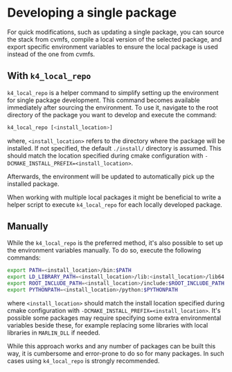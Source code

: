 # Developing a single package

For quick modifications, such as updating a single package, you can source the stack from cvmfs, compile a local version of the selected package, and export specific environment variables to ensure the local package is used instead of the one from cvmfs.

## With `k4_local_repo`

`k4_local_repo` is a helper command to simplify setting up the environment for single package development. This command becomes available immediately after sourcing the environment. To use it, navigate to the root directory of the package you want to develop and execute the command:

```bash
k4_local_repo [<install_location>]
```
where, `<install_location>` refers to the directory where the package will be installed. If not specified, the default `./install/` directory is assumed. This should match the location specified during cmake configuration with `-DCMAKE_INSTALL_PREFIX=<install_location>`.

Afterwards, the environment will be updated to automatically pick up the installed package.

When working with multiple local packages it might be beneficial to write a helper script to execute `k4_local_repo` for each locally developed package.

## Manually

While the `k4_local_repo` is the preferred method, it's also possible to set up the environment variables manually. To do so, execute the following commands:

```bash
export PATH=<install_location>/bin:$PATH
export LD_LIBRARY_PATH=<install_location>/lib:<install_location>/lib64:$LD_LIBRARY_PATH
export ROOT_INCLUDE_PATH=<install_location>/include:$ROOT_INCLUDE_PATH
export PYTHONPATH=<install_location>/python:$PYTHONPATH
```

where `<install_location>` should match the install location specified during cmake configuration with `-DCMAKE_INSTALL_PREFIX=<install_location>`. It's possible some packages may require specifying some extra environmental variables beside these, for example replacing some libraries with local libraries in `MARLIN_DLL` if needed.

While this approach works and any number of packages can be built this way, it is cumbersome and error-prone to do so for many packages. In such cases using `k4_local_repo` is strongly recommended.

